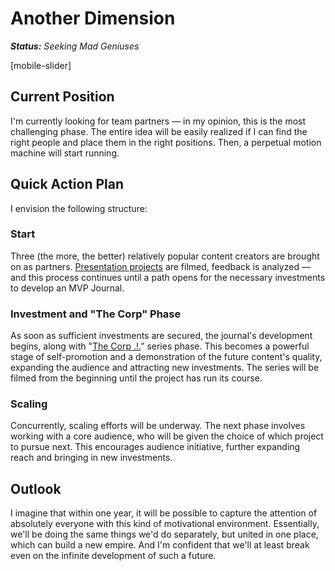 # Another Dimension

***Status:** Seeking Mad Geniuses*

[mobile-slider]

## Current Position

I'm currently looking for team partners — in my opinion, this is the most challenging phase. The entire idea will be easily realized if I can find the right people and place them in the right positions. Then, a perpetual motion machine will start running.

## Quick Action Plan

I envision the following structure:

### Start

Three (the more, the better) relatively popular content creators are brought on as partners. [Presentation projects](/self-presentation) are filmed, feedback is analyzed — and this process continues until a path opens for the necessary investments to develop an MVP Journal.

### Investment and "The Corp" Phase

As soon as sufficient investments are secured, the journal's development begins, along with "[The Corp .!.](/the-corp)” series phase. This becomes a powerful stage of self-promotion and a demonstration of the future content's quality, expanding the audience and attracting new investments. The series will be filmed from the beginning until the project has run its course.

### Scaling

Concurrently, scaling efforts will be underway. The next phase involves working with a core audience, who will be given the choice of which project to pursue next. This encourages audience initiative, further expanding reach and bringing in new investments.

## Outlook

I imagine that within one year, it will be possible to capture the attention of absolutely everyone with this kind of motivational environment. Essentially, we'll be doing the same things we'd do separately, but united in one place, which can build a new empire. And I'm confident that we'll at least break even on the infinite development of such a future.